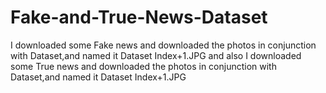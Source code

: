 # Fake-and-True-News-Dataset

I downloaded some Fake news and downloaded the photos in conjunction with Dataset,and named it Dataset Index+1.JPG
and also
I downloaded some True news and downloaded the photos in conjunction with Dataset,and named it Dataset Index+1.JPG 


